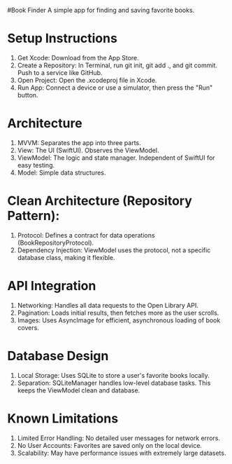 #Book Finder
   A simple app for finding and saving favorite books.

# Setup Instructions
 1) Get Xcode: Download from the App Store.
 2) Create a Repository: In Terminal, run git init, git add ., and git commit. Push to a service like GitHub.
 3) Open Project: Open the .xcodeproj file in Xcode.
 4) Run App: Connect a device or use a simulator, then press the "Run" button.

# Architecture
 1) MVVM: Separates the app into three parts.
 2) View: The UI (SwiftUI). Observes the ViewModel.
 3) ViewModel: The logic and state manager. Independent of SwiftUI for easy testing.
 4) Model: Simple data structures.

# Clean Architecture (Repository Pattern):
  1) Protocol: Defines a contract for data operations (BookRepositoryProtocol).
  2) Dependency Injection: ViewModel uses the protocol, not a specific database class, making it flexible.

# API Integration
 1) Networking: Handles all data requests to the Open Library API.
 2) Pagination: Loads initial results, then fetches more as the user scrolls.
 3) Images: Uses AsyncImage for efficient, asynchronous loading of book covers.

# Database Design
  1) Local Storage: Uses SQLite to store a user's favorite books locally.
  2) Separation: SQLiteManager handles low-level database tasks. This keeps the ViewModel clean and database.

# Known Limitations
  1) Limited Error Handling: No detailed user messages for network errors.
  2) No User Accounts: Favorites are saved only on the local device.
  3) Scalability: May have performance issues with extremely large datasets.
